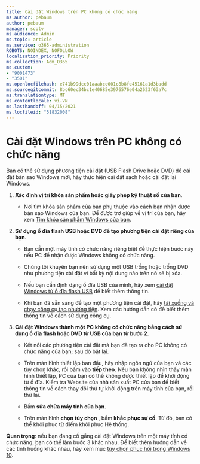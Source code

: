 ```yaml
---
title: Cài đặt Windows trên PC không có chức năng
ms.author: pebaum
author: pebaum
manager: scotv
ms.audience: Admin
ms.topic: article
ms.service: o365-administration
ROBOTS: NOINDEX, NOFOLLOW
localization_priority: Priority
ms.collection: Adm_O365
ms.custom:
- "9001473"
- "3501"
ms.openlocfilehash: e741b99dcc01aaabce001c8b8fe45161a1d3badd
ms.sourcegitcommit: 8bc60ec34bc1e40685e3976576e04a2623f63a7c
ms.translationtype: MT
ms.contentlocale: vi-VN
ms.lasthandoff: 04/15/2021
ms.locfileid: "51832008"
---
```

# <a name="install-windows-on-a-nonfunctional-pc"></a>Cài đặt Windows trên PC không có chức năng

Bạn có thể sử dụng phương tiện cài đặt (USB Flash Drive hoặc DVD) để cài đặt bản sao Windows mới, hãy thực hiện cài đặt sạch hoặc cài đặt lại Windows.

1. **Xác định vị trí khóa sản phẩm hoặc giấy phép kỹ thuật số của bạn**.

    - Nơi tìm khóa sản phẩm của bạn phụ thuộc vào cách bạn nhận được bản sao Windows của bạn. Để được trợ giúp về vị trí của bạn, hãy xem [Tìm khóa sản phẩm Windows của bạn](https://support.microsoft.com/help/10749/windows-10-find-product-key). 

2. **Sử dụng ổ đĩa flash USB hoặc DVD để tạo phương tiện cài đặt riêng của bạn**.

    - Bạn cần một máy tính có chức năng riêng biệt để thực hiện bước này nếu PC để nhận được Windows không có chức năng.

    - Chúng tôi khuyên bạn nên sử dụng một USB trống hoặc trống DVD như phương tiện cài đặt vì bất kỳ nội dung nào trên nó sẽ bị xóa.

    - Nếu bạn cần định dạng ổ đĩa USB của mình, hãy xem [cài đặt Windows từ ổ đĩa flash USB](https://docs.microsoft.com/windows-hardware/manufacture/desktop/install-windows-from-a-usb-flash-drive) để biết thêm thông tin.

    - Khi bạn đã sẵn sàng để tạo một phương tiện cài đặt, hãy [tải xuống và chạy công cụ tạo phương tiện](https://www.microsoft.com/software-download/windows10). Xem các hướng dẫn có để biết thêm thông tin về cách sử dụng công cụ.

3. **Cài đặt Windows thành một PC không có chức năng bằng cách sử dụng ổ đĩa flash hoặc DVD từ USB của bạn từ bước 2**.

    - Kết nối các phương tiện cài đặt mà bạn đã tạo ra cho PC không có chức năng của bạn; sau đó bật lại.

    - Trên màn hình thiết lập ban đầu, hãy nhập ngôn ngữ của bạn và các tùy chọn khác, rồi bấm vào **tiếp theo**. Nếu bạn không nhìn thấy màn hình thiết lập, PC của bạn có thể không được thiết lập để khởi động từ ổ đĩa. Kiểm tra Website của nhà sản xuất PC của bạn để biết thông tin về cách thay đổi thứ tự khởi động trên máy tính của bạn, rồi thử lại.

    - Bấm **sửa chữa máy tính của bạn**.

    - Trên màn hình **chọn tùy chọn** , bấm **khắc phục sự cố**. Từ đó, bạn có thể khôi phục từ điểm khôi phục Hệ thống.

**Quan trọng**: nếu bạn đang cố gắng cài đặt Windows trên một máy tính có chức năng, bạn có thể làm bước 3 khác nhau. Để biết thêm hướng dẫn về các tình huống khác nhau, hãy xem mục [tùy chọn phục hồi trong Windows 10](https://support.microsoft.com/help/12415/windows-10-recovery-options).
